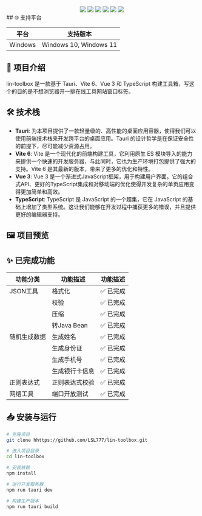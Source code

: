 <div align="center">
  <img src="https://img.shields.io/badge/TypeScript-blue?logo=Typescript&style=flat&logoColor=fff">
  <img src="https://img.shields.io/badge/Vue3-35495E?logo=vue.js&logoColor=4FC08D">
  <img src="https://img.shields.io/badge/Tauri-24C8DB?logo=tauri&logoColor=FFC131">
  <img src="https://img.shields.io/badge/Rust-c57c54?logo=rust&logoColor=E34F26">
  <img src="https://img.shields.io/badge/Vite6-35495E?logo=vite&logoColor=41D1FF">
  <img src="https://img.shields.io/badge/npm-909090?logo=npm&logoColor=FFC131">
</div>
## 🌐 支持平台

| 平台 | 支持版本 |
|------|---------|
| Windows | Windows 10, Windows 11 |

## 📝 项目介绍

lin-toolbox 是一款基于 Tauri、Vite 6、Vue 3 和 TypeScript 构建工具箱，写这个的目的是不想浏览器开一排在线工具网站窗口标签。

## 🛠️ 技术栈

- **Tauri**: 为本项目提供了一款轻量级的、高性能的桌面应用容器，使得我们可以使用前端技术栈来开发跨平台的桌面应用。Tauri 的设计哲学是在保证安全性的前提下，尽可能减少资源占用。
- **Vite 6**: Vite 是一个现代化的前端构建工具，它利用原生 ES 模块导入的能力来提供一个快速的开发服务器，与此同时，它也为生产环境打包提供了强大的支持。Vite 6 是其最新的版本，带来了更多的优化和特性。
- **Vue 3**: Vue 3 是一个渐进式JavaScript框架，用于构建用户界面。它的组合式API、更好的TypeScript集成和对移动端的优化使得开发复杂的单页应用变得更加简单和高效。
- **TypeScript**: TypeScript 是 JavaScript 的一个超集，它在 JavaScript 的基础上增加了类型系统。这让我们能够在开发过程中捕获更多的错误，并且提供更好的编辑器支持。

## 🖼️ 项目预览




## ✨ 已完成功能

| 功能分类   | 功能描述       | 功能描述 |
|--------|------------| -------- |
| JSON工具 | 格式化        | ✅ 已完成 |
|        | 校验         | ✅ 已完成 |
|        | 压缩         | ✅ 已完成 |
|        | 转Java Bean | ✅ 已完成 |
| 随机生成数据 | 生成姓名       | ✅ 已完成 |
|        | 生成身份证      | ✅ 已完成 |
|        | 生成手机号      | ✅ 已完成 |
|        | 生成银行卡信息    | ✅ 已完成 |
| 正则表达式  | 正则表达式校验    | ✅ 已完成 |
| 网络工具   | 端口开放测试     | ✅ 已完成 |

## 📥 安装与运行

```bash
# 克隆项目
git clone hhttps://github.com/LSL777/lin-toolbox.git

# 进入项目目录
cd lin-toolbox

# 安装依赖
npm install

# 运行开发服务器
npm run tauri dev

# 构建生产版本
npm run tauri build
```

